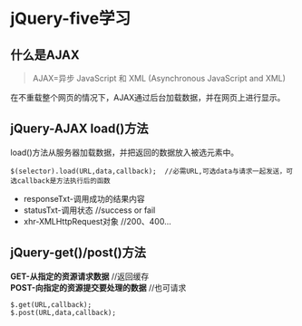 # jQuery-five学习
## 什么是AJAX
>AJAX=异步 JavaScript 和 XML (Asynchronous JavaScript and XML)  

在不重载整个网页的情况下，AJAX通过后台加载数据，并在网页上进行显示。  
## jQuery-AJAX load()方法
load()方法从服务器加载数据，并把返回的数据放入被选元素中。
```
$(selector).load(URL,data,callback);  //必需URL,可选data与请求一起发送，可选callback是方法执行后的函数
```
- responseTxt-调用成功的结果内容  
- statusTxt-调用状态  //success or fail
- xhr-XMLHttpRequest对象  //200、400...
## jQuery-get()/post()方法
**GET-从指定的资源请求数据**  //返回缓存  
**POST-向指定的资源提交要处理的数据**  //也可请求
```
$.get(URL,callback);
$.post(URL,data,callback);
```
